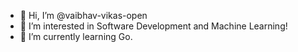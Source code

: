 - 👋 Hi, I’m @vaibhav-vikas-open
- 👀 I’m interested in Software Development and Machine Learning!
- 🌱 I’m currently learning Go.

<!---
vaibhav-vikas-open/vaibhav-vikas-open is a ✨ special ✨ repository because its `README.md` (this file) appears on your GitHub profile.
You can click the Preview link to take a look at your changes.
--->
